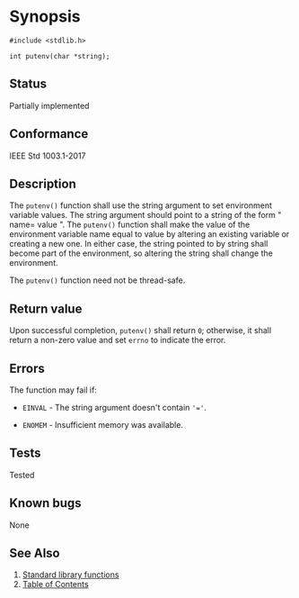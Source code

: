 # Synopsis 
`#include <stdlib.h>`</br>

`int putenv(char *string);`</br>

## Status
Partially implemented
## Conformance
IEEE Std 1003.1-2017
## Description




The `putenv()` function shall use the string argument to set environment variable values. The string argument should point to a string of the form " name= value ". The `putenv()` function shall make the value of the environment variable name equal to value by altering an existing variable or creating a new one. In either case, the string pointed to by string shall become part of the environment, so altering the string shall change the environment.

The `putenv()` function need not be thread-safe.



## Return value


Upon successful completion, `putenv()` shall return `0`; otherwise, it shall return a non-zero value and set `errno` to indicate the error.


## Errors


The function may fail if:

 * `EINVAL` - The string argument doesn't contain `'='`.

 * `ENOMEM` - Insufficient memory was available.




## Tests

Tested

## Known bugs

None

## See Also 
1. [Standard library functions](../README.md)
2. [Table of Contents](../../../README.md)
